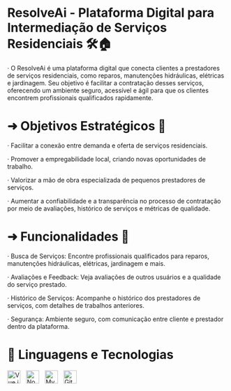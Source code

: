 


# ResolveAi - Plataforma Digital para Intermediação de Serviços Residenciais 🛠️🏠


· O ResolveAi é uma plataforma digital que conecta clientes a prestadores de serviços residenciais, como reparos, manutenções hidráulicas, elétricas e jardinagem. Seu objetivo é facilitar a contratação desses serviços, oferecendo um ambiente seguro, acessível e ágil para que os clientes encontrem profissionais qualificados rapidamente.

# ➜ Objetivos Estratégicos 🎯

· Facilitar a conexão entre demanda e oferta de serviços residenciais.

· Promover a empregabilidade local, criando novas oportunidades de trabalho.

· Valorizar a mão de obra especializada de pequenos prestadores de serviços.

· Aumentar a confiabilidade e a transparência no processo de contratação por meio de avaliações, histórico de serviços e métricas de qualidade.

# ➜ Funcionalidades 🚀

· Busca de Serviços: Encontre profissionais qualificados para reparos, manutenções hidráulicas, elétricas, jardinagem e mais.

· Avaliações e Feedback: Veja avaliações de outros usuários e a qualidade do serviço prestado.

· Histórico de Serviços: Acompanhe o histórico dos prestadores de serviços, com detalhes de trabalhos anteriores.

· Segurança: Ambiente seguro, com comunicação entre cliente e prestador dentro da plataforma.




# 🤖 Linguagens e Tecnologias

<img 
    align="left" 
    alt="Vue.js"
    title="Vue.js"
    width="30px" 
    style="padding-right: 10px;" 
    src="https://cdn.jsdelivr.net/gh/devicons/devicon@latest/icons/vuejs/vuejs-original.svg" 
/>
<img 
    align="left" 
    alt="Node.js"
    title="Node.js"
    width="30px" 
    style="padding-right: 10px;" 
    src="https://cdn.jsdelivr.net/gh/devicons/devicon@latest/icons/nodejs/nodejs-original.svg" 
/>
<img 
    align="left" 
    alt="MySQL"
    title="MySQL"
    width="30px" 
    style="padding-right: 10px;" 
    src="https://cdn.jsdelivr.net/gh/devicons/devicon@latest/icons/mysql/mysql-original.svg" 
/>

<img 
    align="left" 
    alt="Git"
    title="Git"
    width="30px" 
    style="padding-right: 10px;" 
    src="https://cdn.jsdelivr.net/gh/devicons/devicon@latest/icons/git/git-original.svg" 
/>

<br/>
<br/>

